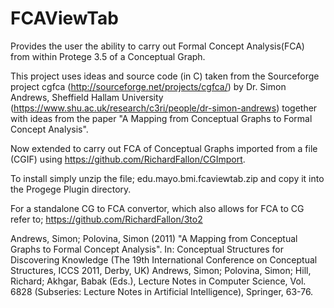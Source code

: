 # FCAViewTab
Provides the user the ability to carry out Formal Concept Analysis(FCA) from within Protege 3.5 of a Conceptual Graph.

This project uses ideas and source code (in C) taken from the Sourceforge project cgfca (http://sourceforge.net/projects/cgfca/) by 
Dr. Simon Andrews, Sheffield Hallam University (https://www.shu.ac.uk/research/c3ri/people/dr-simon-andrews) together with
ideas from the paper "A Mapping from Conceptual Graphs to Formal Concept Analysis".

Now extended to carry out FCA of Conceptual Graphs imported from a file (CGIF) 
using https://github.com/RichardFallon/CGImport.

To install simply unzip the file; edu.mayo.bmi.fcaviewtab.zip and copy it into the Progege Plugin directory.

For a standalone CG to FCA convertor, which also allows for FCA to CG refer to; https://github.com/RichardFallon/3to2

Andrews, Simon; Polovina, Simon (2011) "A Mapping from Conceptual Graphs to Formal Concept Analysis". 
In: Conceptual Structures for Discovering Knowledge (The 19th International Conference on Conceptual Structures, ICCS 2011, Derby, UK) 
Andrews, Simon; Polovina, Simon; Hill, Richard; Akhgar, Babak (Eds.), 
Lecture Notes in Computer Science, Vol. 6828 (Subseries: Lecture Notes in Artificial Intelligence), Springer, 63-76.

